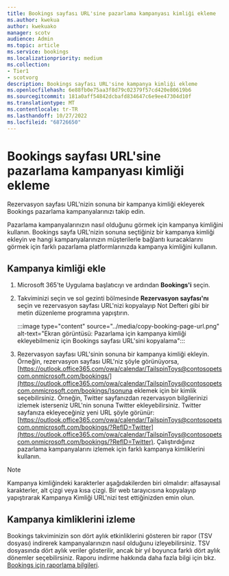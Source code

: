 ```yaml
---
title: Bookings sayfası URL'sine pazarlama kampanyası kimliği ekleme
ms.author: kwekua
author: kwekuako
manager: scotv
audience: Admin
ms.topic: article
ms.service: bookings
ms.localizationpriority: medium
ms.collection:
- Tier1
- scotvorg
description: Bookings sayfası URL'sine kampanya kimliği ekleme
ms.openlocfilehash: 6e88fb0e75aa3f8d79c02379f57cd420e80619b6
ms.sourcegitcommit: 181a0aff54842dcbafd834647c6e9ee47304d10f
ms.translationtype: MT
ms.contentlocale: tr-TR
ms.lasthandoff: 10/27/2022
ms.locfileid: "68726650"
---
```

# <a name="add-a-marketing-campaign-id-to-a-bookings-page-url"></a>Bookings sayfası URL'sine pazarlama kampanyası kimliği ekleme

Rezervasyon sayfası URL'nizin sonuna bir kampanya kimliği ekleyerek Bookings pazarlama kampanyalarınızı takip edin.

Pazarlama kampanyalarınızın nasıl olduğunu görmek için kampanya kimliğini kullanın. Bookings sayfa URL'nizin sonuna seçtiğiniz bir kampanya kimliği ekleyin ve hangi kampanyalarınızın müşterilerle bağlantı kuracaklarını görmek için farklı pazarlama platformlarınızda kampanya kimliğini kullanın.

## <a name="add-campaign-id"></a>Kampanya kimliği ekle

1. Microsoft 365'te Uygulama başlatıcıyı ve ardından **Bookings'i** seçin.

2. Takviminizi seçin ve sol gezinti bölmesinde **Rezervasyon sayfası'nı** seçin ve rezervasyon sayfası URL'nizi kopyalayıp Not Defteri gibi bir metin düzenleme programına yapıştırın.

    :::image type="content" source="../media/copy-booking-page-url.png" alt-text="Ekran görüntüsü: Pazarlama için kampanya kimliği ekleyebilmeniz için Bookings sayfası URL'sini kopyalama":::

3. Rezervasyon sayfası URL'sinin sonuna bir kampanya kimliği ekleyin. Örneğin, rezervasyon sayfası URL'niz şöyle görünüyorsa, [https://outlook.office365.com/owa/calendar/TailspinToys@contosopetscom.onmicrosoft.com/bookings/](https://outlook.office365.com/owa/calendar/TailspinToys@contosopetscom.onmicrosoft.com/bookings/)sonuna eklemek için bir kimlik seçebilirsiniz. Örneğin, Twitter sayfanızdan rezervasyon bilgilerinizi izlemek isterseniz URL'nin sonuna Twitter ekleyebilirsiniz. Twitter sayfanıza ekleyeceğiniz yeni URL şöyle görünür: [https://outlook.office365.com/owa/calendar/TailspinToys@contosopetscom.onmicrosoft.com/bookings/?RefID=Twitter](https://outlook.office365.com/owa/calendar/TailspinToys@contosopetscom.onmicrosoft.com/bookings/?RefID=Twitter). Çalıştırdığınız pazarlama kampanyalarını izlemek için farklı kampanya kimliklerini kullanın.

> [!NOTE]
> Kampanya kimliğindeki karakterler aşağıdakilerden biri olmalıdır: alfasayısal karakterler, alt çizgi veya kısa çizgi. Bir web tarayıcısına kopyalayıp yapıştırarak Kampanya Kimliği URL'nizi test ettiğinizden emin olun.

## <a name="track-campaign-ids"></a>Kampanya kimliklerini izleme

Bookings takviminizin son dört aylık etkinliklerini gösteren bir rapor (TSV dosyası) indirerek kampanyalarınızın nasıl olduğunu izleyebilirsiniz. TSV dosyasında dört aylık veriler gösterilir, ancak bir yıl boyunca farklı dört aylık dönemler seçebilirsiniz. Raporu indirme hakkında daha fazla bilgi için bkz. [Bookings için raporlama bilgileri](reporting-info.md).
